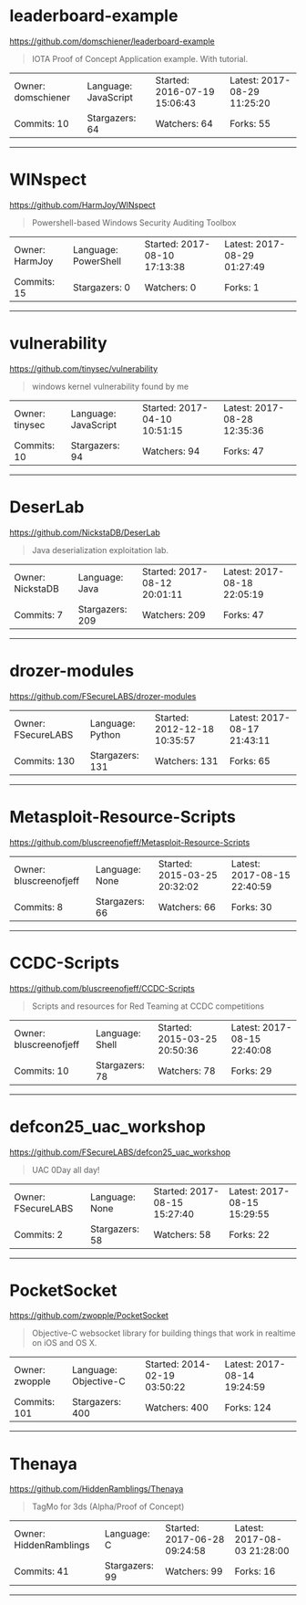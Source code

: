 # leaderboard-example

https://github.com/domschiener/leaderboard-example
<blockquote>
IOTA Proof of Concept Application example. With tutorial.
</blockquote>

<table>
<tr><td>Owner: domschiener</td>
    <td>Language: JavaScript</td>
    <td>Started: 2016-07-19 15:06:43</td>
    <td>Latest: 2017-08-29 11:25:20</td></tr>
<tr><td>Commits: 10</td>
    <td>Stargazers: 64</td>
    <td>Watchers: 64</td>
    <td>Forks: 55</td></tr>
</table>

---

# WINspect

https://github.com/HarmJoy/WINspect
<blockquote>
Powershell-based Windows Security Auditing Toolbox
</blockquote>

<table>
<tr><td>Owner: HarmJoy</td>
    <td>Language: PowerShell</td>
    <td>Started: 2017-08-10 17:13:38</td>
    <td>Latest: 2017-08-29 01:27:49</td></tr>
<tr><td>Commits: 15</td>
    <td>Stargazers: 0</td>
    <td>Watchers: 0</td>
    <td>Forks: 1</td></tr>
</table>

---

# vulnerability

https://github.com/tinysec/vulnerability
<blockquote>
windows kernel vulnerability found by me
</blockquote>

<table>
<tr><td>Owner: tinysec</td>
    <td>Language: JavaScript</td>
    <td>Started: 2017-04-10 10:51:15</td>
    <td>Latest: 2017-08-28 12:35:36</td></tr>
<tr><td>Commits: 10</td>
    <td>Stargazers: 94</td>
    <td>Watchers: 94</td>
    <td>Forks: 47</td></tr>
</table>

---

# DeserLab

https://github.com/NickstaDB/DeserLab
<blockquote>
Java deserialization exploitation lab.
</blockquote>

<table>
<tr><td>Owner: NickstaDB</td>
    <td>Language: Java</td>
    <td>Started: 2017-08-12 20:01:11</td>
    <td>Latest: 2017-08-18 22:05:19</td></tr>
<tr><td>Commits: 7</td>
    <td>Stargazers: 209</td>
    <td>Watchers: 209</td>
    <td>Forks: 47</td></tr>
</table>

---

# drozer-modules

https://github.com/FSecureLABS/drozer-modules
<blockquote>
<no description>
</blockquote>

<table>
<tr><td>Owner: FSecureLABS</td>
    <td>Language: Python</td>
    <td>Started: 2012-12-18 10:35:57</td>
    <td>Latest: 2017-08-17 21:43:11</td></tr>
<tr><td>Commits: 130</td>
    <td>Stargazers: 131</td>
    <td>Watchers: 131</td>
    <td>Forks: 65</td></tr>
</table>

---

# Metasploit-Resource-Scripts

https://github.com/bluscreenofjeff/Metasploit-Resource-Scripts
<blockquote>
<no description>
</blockquote>

<table>
<tr><td>Owner: bluscreenofjeff</td>
    <td>Language: None</td>
    <td>Started: 2015-03-25 20:32:02</td>
    <td>Latest: 2017-08-15 22:40:59</td></tr>
<tr><td>Commits: 8</td>
    <td>Stargazers: 66</td>
    <td>Watchers: 66</td>
    <td>Forks: 30</td></tr>
</table>

---

# CCDC-Scripts

https://github.com/bluscreenofjeff/CCDC-Scripts
<blockquote>
Scripts and resources for Red Teaming at CCDC competitions
</blockquote>

<table>
<tr><td>Owner: bluscreenofjeff</td>
    <td>Language: Shell</td>
    <td>Started: 2015-03-25 20:50:36</td>
    <td>Latest: 2017-08-15 22:40:08</td></tr>
<tr><td>Commits: 10</td>
    <td>Stargazers: 78</td>
    <td>Watchers: 78</td>
    <td>Forks: 29</td></tr>
</table>

---

# defcon25_uac_workshop

https://github.com/FSecureLABS/defcon25_uac_workshop
<blockquote>
UAC 0Day all day! 
</blockquote>

<table>
<tr><td>Owner: FSecureLABS</td>
    <td>Language: None</td>
    <td>Started: 2017-08-15 15:27:40</td>
    <td>Latest: 2017-08-15 15:29:55</td></tr>
<tr><td>Commits: 2</td>
    <td>Stargazers: 58</td>
    <td>Watchers: 58</td>
    <td>Forks: 22</td></tr>
</table>

---

# PocketSocket

https://github.com/zwopple/PocketSocket
<blockquote>
Objective-C websocket library for building things that work in realtime on iOS and OS X.
</blockquote>

<table>
<tr><td>Owner: zwopple</td>
    <td>Language: Objective-C</td>
    <td>Started: 2014-02-19 03:50:22</td>
    <td>Latest: 2017-08-14 19:24:59</td></tr>
<tr><td>Commits: 101</td>
    <td>Stargazers: 400</td>
    <td>Watchers: 400</td>
    <td>Forks: 124</td></tr>
</table>

---

# Thenaya

https://github.com/HiddenRamblings/Thenaya
<blockquote>
TagMo for 3ds (Alpha/Proof of Concept)
</blockquote>

<table>
<tr><td>Owner: HiddenRamblings</td>
    <td>Language: C</td>
    <td>Started: 2017-06-28 09:24:58</td>
    <td>Latest: 2017-08-03 21:28:00</td></tr>
<tr><td>Commits: 41</td>
    <td>Stargazers: 99</td>
    <td>Watchers: 99</td>
    <td>Forks: 16</td></tr>
</table>

---

